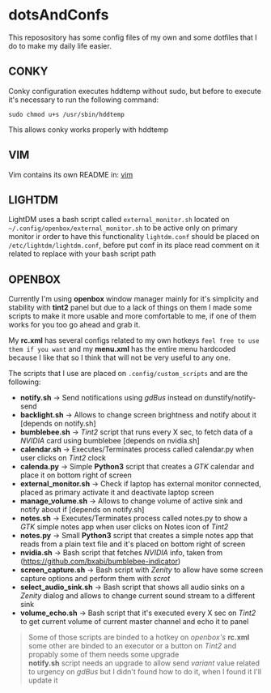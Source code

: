 # dotsAndConfs

This reposository has some config files of my own and some dotfiles that I do to make my daily life easier.

## CONKY
Conky configuration executes hddtemp without sudo, but before to execute it's necessary to run the following command: 
```
sudo chmod u+s /usr/sbin/hddtemp
``` 
This allows conky works properly with hddtemp

## VIM
Vim contains its own README in: [vim](vim/)

## LIGHTDM
LightDM uses a bash script called `external_monitor.sh` located on `~/.config/openbox/external_monitor.sh` to be active only on primary monitor ir order to have this functionality `lightdm.conf` should be placed on `/etc/lightdm/lightdm.conf`, before put conf in its place read comment on it related to replace with your bash script path

## OPENBOX
Currently I'm using **openbox** window manager mainly for it's simplicity and stability with **tint2** panel but due to a lack of things on them I made some scripts to make it more usable and more comfortable to me, if one of them works for you too go ahead and grab it.

My **rc.xml** has several configs related to my own hotkeys `feel free to use them if you want` and my **menu.xml** has the entire menu hardcoded because I like that so I think that will not be very useful to any one.

The scripts that I use are placed on `.config/custom_scripts` and are the following:

- **notify.sh** -> Send notifications using *gdBus* instead on dunstify/notify-send
- **backlight.sh** -> Allows to change screen brightness and notify about it [depends on notify.sh]
- **bumblebee.sh** -> *Tint2* script that runs every X sec, to fetch data of a *NVIDIA* card using bumblebee [depends on nvidia.sh]
- **calendar.sh** -> Executes/Terminates process called calendar.py when user clicks on *Tint2* clock
- **calenda.py** -> Simple **Python3** script that creates a *GTK* calendar and place it on bottom right of screen
- **external_monitor.sh** -> Check if laptop has external monitor connected, placed as primary activate it and deactivate laptop screen
- **manage_volume.sh** -> Allows to change volume of active sink and notify about if [depends on notify.sh]
- **notes.sh** -> Executes/Terminates process called notes.py to show a *GTK* simple notes app when user clicks on Notes icon of *Tint2*
- **notes.py** -> Small **Python3** script that creates a simple notes app that reads from a plain text file and it's placed on bottom right of screen
- **nvidia.sh** -> Bash script that fetches *NVIDIA* info, taken from (https://github.com/bxabi/bumblebee-indicator)
- **screen_capture.sh** -> Bash script with *Zenity* to allow have some screen capture options and perform them with *scrot*
- **select_audio_sink.sh** -> Bash script that shows all audio sinks on a *Zenity* dialog and allows to change current sound stream to a different sink
- **volume_echo.sh** -> Bash script that it's executed every X sec on *Tint2* to get current volume of current master channel and echo it to panel


> Some of those scripts are binded to a hotkey on *openbox's* **rc.xml** some other are binded to an executor or a button on *Tint2* and propably some of them needs some upgrade  
> **notify.sh** script needs an upgrade to allow send *variant* value related to urgency on *gdBus* but I didn't found how to do it, when I found it I'll update it

